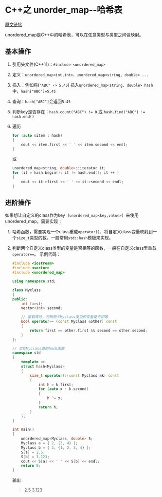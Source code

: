 # C++之 unorder_map--哈希表

[原文链接](https://www.acwing.com/blog/content/9/)

unordered_map是C++中的哈希表，可以在任意类型与类型之间做映射。

## 基本操作

1. 引用头文件(C++11)：`#include <unordered_map>`

2. 定义：`unordered_map<int,int>、unordered_map<string, double> ...`

3. 插入：例如将(`"ABC" -> 5.45`) 插入`unordered_map<string, double> hash`中，`hash["ABC"]=5.45`

4. 查询：`hash["ABC"]`会返回`5.45`

5. 判断key是否存在：`hash.count("ABC") != 0` 或 `hash.find("ABC") != hash.end()`

6. 遍历

   ```c++
   for (auto &item : hash)
   {
       cout << item.first << ' ' << item.second << endl;
   }
   ```
   或
   ```c++
   unordered_map<string, double>::iterator it;
   for (it = hash.begin(); it != hash.end(); it ++ )
   {
       cout << it->first << ' ' << it->second << endl;
   }
   ```

## 进阶操作

如果想让自定义的class作为key（`unordered_map<key,value>`）来使用unordered_map，需要实现：

1. 哈希函数，需要实现一个class重载`operator()`，将自定义class变量映射到一个`size_t`类型的数。一般常用`std::hash`模板来实现。

2. 判断两个自定义class类型的变量是否相等的函数，一般在自定义class里重载`operator==`。
      示例代码：

   ```c++
   #include <iostream>
   #include <vector>
   #include <unordered_map>
   
   using namespace std;
   
   class Myclass
   {
   public:
       int first;
       vector<int> second;
   
       // 重载等号，判断两个Myclass类型的变量是否相等
       bool operator== (const Myclass &other) const
       {
           return first == other.first && second == other.second;
       }
   };
   
   // 实现Myclass类的hash函数
   namespace std
   {
       template <>
       struct hash<Myclass>
       {
           size_t operator()(const Myclass &k) const
           {
               int h = k.first;
               for (auto x : k.second)
               {
                   h ^= x;
               }
               return h;
           }
       };
   }
   
   int main()
   {
       unordered_map<Myclass, double> S;
       Myclass a = { 2, {3, 4} };
       Myclass b = { 3, {1, 2, 3, 4} };
       S[a] = 2.5;
       S[b] = 3.123;
       cout << S[a] << ' ' << S[b] << endl;
       return 0;
   }
   ```

   输出

   > 2.5 3.123

   